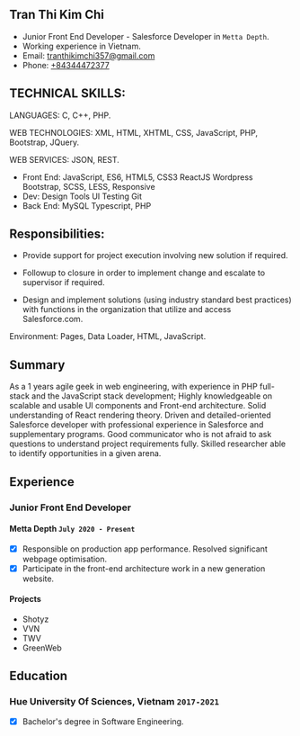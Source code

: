## Tran Thi Kim Chi

* Junior Front End Developer - Salesforce Developer in `Metta Depth`.
* Working experience in Vietnam.
* Email: [tranthikimchi357@gmail.com](tranthikimchi357)
* Phone: [+84344472377](+84344472377)

## TECHNICAL SKILLS:

LANGUAGES: C, C++, PHP.

WEB TECHNOLOGIES: XML, HTML, XHTML, CSS, JavaScript, PHP, Bootstrap, JQuery.

WEB SERVICES: JSON, REST.
- Front End:
  JavaScript, ES6, HTML5, CSS3
  ReactJS
  Wordpress
  Bootstrap, SCSS, LESS, Responsive
- Dev:
  Design Tools
  UI Testing
  Git
- Back End:
  MySQL
  Typescript, PHP

## Responsibilities:
- Provide support for project execution involving new solution if required.

- Followup to closure in order to implement change and escalate to supervisor if required.

- Design and implement solutions (using industry standard best practices) with functions in the organization that utilize and access Salesforce.com.


Environment: Pages, Data Loader, HTML, JavaScript.

## Summary

As a 1 years agile geek in web engineering, with experience in PHP full-stack and the JavaScript stack development;
Highly knowledgeable on scalable and usable UI components and Front-end architecture. Solid understanding of React rendering theory. Driven and detailed-oriented Salesforce developer with professional experience in Salesforce and supplementary programs. Good communicator who is not afraid to ask questions to understand project requirements fully. Skilled researcher able to identify opportunities in a given arena.

## Experience

### Junior Front End Developer
#### Metta Depth `July 2020 - Present`
- [x] Responsible on production app performance. Resolved significant webpage optimisation.
- [x] Participate in the front-end architecture work in a new generation website.
#### Projects
 - Shotyz
 - VVN
 - TWV
 - GreenWeb

## Education

### Hue University Of Sciences, Vietnam `2017-2021`
- [x] Bachelor's degree in Software Engineering.
